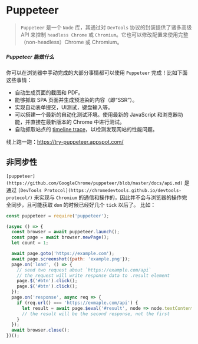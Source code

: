 # Puppeteer
> `Puppeteer` 是一个 `Node` 库，其通过对 `DevTools` 协议的封装提供了诸多高级 API 来控制 `headless Chrome` 或 `Chromium`。它也可以修改配置来使用完整（non-headless）Chrome 或 Chromium。
##### Puppeteer 能做什么

你可以在浏览器中手动完成的大部分事情都可以使用 `Puppeteer` 完成！比如下面这些事情：

* 自动生成页面的截图和 PDF。
* 能够抓取 SPA 页面并生成预渲染的内容（即“SSR”）。
* 实现自动表单提交，UI测试，键盘输入等。
* 可以搭建一个最新的自动化测试环境。使用最新的 JavaScript 和浏览器功能，并直接在最新版本的 Chrome 中进行测试。
* 自动抓取站点的 [timeline trace](https://developers.google.com/web/tools/chrome-devtools/evaluate-performance/reference)，以检测发现网站的性能问题。

线上跑一跑：https://try-puppeteer.appspot.com/

## 非同步性
`[puppeteer](https://github.com/GoogleChrome/puppeteer/blob/master/docs/api.md)` 是通过 `[DevTools Protocol](https://chromedevtools.github.io/devtools-protocol/)` 来实现与 `Chromium` 的通信和操作的，因此并不会与浏览器的操作完全同步，且可能获取 `dom` 的时候已经好几个 `tick` 以后了。
比如：
```js
const puppeteer = require('puppeteer');

(async () => {
  const browser = await puppeteer.launch();
  const page = await browser.newPage();
  let count = 1;

  await page.goto('https://example.com');
  await page.screenshot({path: 'example.png'});
  page.on('load', () => {
    // send two request about `https://example.com/api`
    // the request will write response data to .result element
    page.$('#btn').click();
    page.$('#btn').click();
  });
  page.on('response', async req => {
    if (req.url() === 'https://exmaple.com/api') {
      let result = await page.$eval('#result', node => node.textContent)
      // the result will be the second response, not the first
    }
  });
  await browser.close();
})();
```